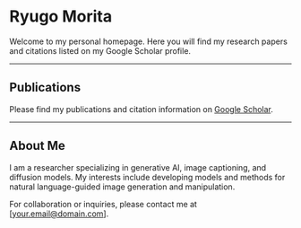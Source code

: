 # Ryugo Morita

Welcome to my personal homepage. Here you will find my research papers and citations listed on my Google Scholar profile.

---

## Publications

Please find my publications and citation information on [Google Scholar](https://scholar.google.com/citations?user=MqJvzUsAAAAJ&hl=ja).

---

## About Me

I am a researcher specializing in generative AI, image captioning, and diffusion models. My interests include developing models and methods for natural language-guided image generation and manipulation.

For collaboration or inquiries, please contact me at \[[your.email@domain.com](mailto:your.email@domain.com)].
